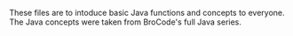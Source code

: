 These files are to intoduce basic Java functions and concepts to everyone. The Java concepts were taken from BroCode's full Java series.
